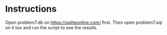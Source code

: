 # Instructions
Open problem7.db on https://sqliteonline.com/ first. Then open problem7.sql on it too and run the script to see the results.